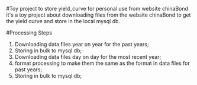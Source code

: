#Toy project to store yield_curve for personal use from website chinaBond
it's a toy project about downloading files from the website chinaBond to get the yield curve and store in the local mysql db.

#Processing Steps
1. Downloading data files year on year for the past years;
2. Storing in bulk to mysql db;
3. Downloading data files day on day for the most recent year;
4. format processing to make them the same as the format in data files for past years;
5. Storing in bulk to mysql db;
